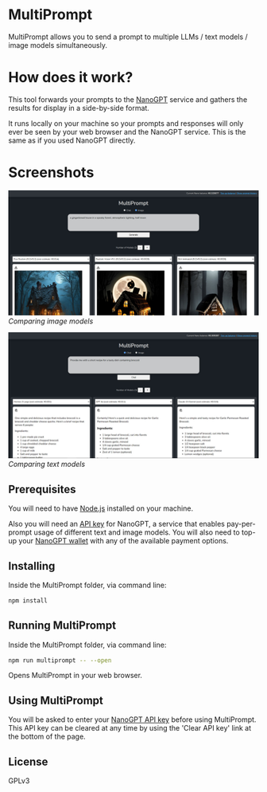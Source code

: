 # MultiPrompt

MultiPrompt allows you to send a prompt to multiple LLMs / text models / image models simultaneously.

# How does it work?

This tool forwards your prompts to the [NanoGPT](https://nano-gpt.com) service and gathers the results for display in a side-by-side format.

It runs locally on your machine so your prompts and responses will only ever be seen by your web browser and the NanoGPT service. This is the same as if you used NanoGPT directly.

# Screenshots

![Alt text](static/screenshot-multiprompt-image-models.jpg)
*Comparing image models*

![Alt text](static/screenshot-multiprompt-text-models.jpg)
*Comparing text models*

## Prerequisites

You will need to have [Node.js](https://nodejs.org/) installed on your machine.

Also you will need an [API key](https://nano-gpt.com/api) for NanoGPT, a service that enables pay-per-prompt usage of different text and image models. You will also need to top-up your [NanoGPT wallet](https://nano-gpt.com/wallet) with any of the available payment options.

## Installing

Inside the MultiPrompt folder, via command line:

```bash
npm install
```

## Running MultiPrompt

Inside the MultiPrompt folder, via command line:

```bash
npm run multiprompt -- --open
```

Opens MultiPrompt in your web browser.

## Using MultiPrompt

You will be asked to enter your [NanoGPT API key](https://nano-gpt.com/api) before using MultiPrompt. This API key can be cleared at any time by using the 'Clear API key' link at the bottom of the page.

## License

GPLv3
